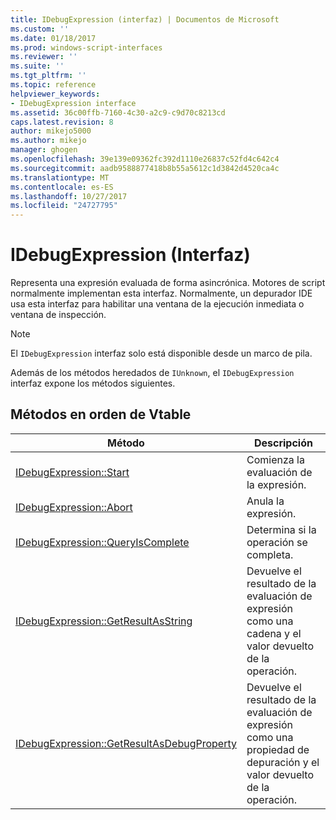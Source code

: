 ```yaml
---
title: IDebugExpression (interfaz) | Documentos de Microsoft
ms.custom: ''
ms.date: 01/18/2017
ms.prod: windows-script-interfaces
ms.reviewer: ''
ms.suite: ''
ms.tgt_pltfrm: ''
ms.topic: reference
helpviewer_keywords:
- IDebugExpression interface
ms.assetid: 36c00ffb-7160-4c30-a2c9-c9d70c8213cd
caps.latest.revision: 8
author: mikejo5000
ms.author: mikejo
manager: ghogen
ms.openlocfilehash: 39e139e09362fc392d1110e26837c52fd4c642c4
ms.sourcegitcommit: aadb9588877418b8b55a5612c1d3842d4520ca4c
ms.translationtype: MT
ms.contentlocale: es-ES
ms.lasthandoff: 10/27/2017
ms.locfileid: "24727795"
---
```

# <a name="idebugexpression-interface"></a>IDebugExpression (Interfaz)
Representa una expresión evaluada de forma asincrónica. Motores de script normalmente implementan esta interfaz. Normalmente, un depurador IDE usa esta interfaz para habilitar una ventana de la ejecución inmediata o ventana de inspección.  
  
> [!NOTE]
>  El `IDebugExpression` interfaz solo está disponible desde un marco de pila.  
  
 Además de los métodos heredados de `IUnknown`, el `IDebugExpression` interfaz expone los métodos siguientes.  
  
## <a name="methods-in-vtable-order"></a>Métodos en orden de Vtable  
  
|Método|Descripción|  
|------------|-----------------|  
|[IDebugExpression::Start](../../winscript/reference/idebugexpression-start.md)|Comienza la evaluación de la expresión.|  
|[IDebugExpression::Abort](../../winscript/reference/idebugexpression-abort.md)|Anula la expresión.|  
|[IDebugExpression::QueryIsComplete](../../winscript/reference/idebugexpression-queryiscomplete.md)|Determina si la operación se completa.|  
|[IDebugExpression::GetResultAsString](../../winscript/reference/idebugexpression-getresultasstring.md)|Devuelve el resultado de la evaluación de expresión como una cadena y el valor devuelto de la operación.|  
|[IDebugExpression::GetResultAsDebugProperty](../../winscript/reference/idebugexpression-getresultasdebugproperty.md)|Devuelve el resultado de la evaluación de expresión como una propiedad de depuración y el valor devuelto de la operación.|